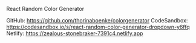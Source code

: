 React Random Color Generator

GitHub: https://github.com/thorinaboenke/colorgenerator
CodeSandbox: https://codesandbox.io/s/react-random-color-generator-dropdown-y6ffq
Netlify: https://zealous-stonebraker-7391c4.netlify.app
